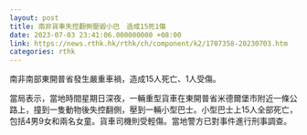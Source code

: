 ```yaml
---
layout: post
title: 南非貨車失控翻側壓毀小巴　造成15死1傷
date: 2023-07-03 23:41:06.000000000 +08:00
link: https://news.rthk.hk/rthk/ch/component/k2/1707358-20230703.htm
categories: rthk
---
```


南非南部東開普省發生嚴重車禍，造成15人死亡、1人受傷。

當局表示，當地時間星期日深夜，一輛重型貨車在東開普省米德爾堡市附近一條公路上，撞到一隻動物後失控翻側，壓到一輛小型巴士。小型巴士上15人全部死亡，包括4男9女和兩名女童。貨車司機則受輕傷。當地警方已對事件進行刑事調查。
